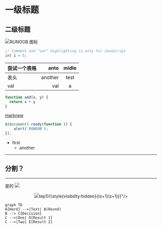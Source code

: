   
一级标题
===================
  
二级标题
-------------------
  
![RUNOOB 图标](http://static.runoob.com/images/runoob-logo.png )
  
```c++
// Comment and "var" highlighting is only for JavaScript
int i = 5;
```
  
| **尝试一个表格** |    anto | midle |
| ---------------- | ------: | :---: |
| 表头             | another | test  |
| val              |     val |   a   |
  
  
```javascript
function add(x, y) {
  return x + y
}
```
  
[marknew](https://shd101wyy.github.io/markdown-preview-enhanced/#/zh-cn/usages?id=%e5%91%bd%e4%bb%a4 )
  
```js
$(document).ready(function () {
    alert('RUNOOB');
});
```
  
* first
  * another
  
---
##  分割？
  
  
---
是的
![](1.jpg?0.08367237174584141 )  
<p align="center"><img src="https://latex.codecogs.com/gif.latex?&#x5C;mathbf{V}_1%20&#x5C;times%20&#x5C;mathbf{V}_2%20=%20%20&#x5C;begin{vmatrix}%20
&#x5C;mathbf{i}%20&amp;%20&#x5C;mathbf{j}%20&amp;%20&#x5C;mathbf{k}%20&#x5C;&#x5C;
&#x5C;frac{&#x5C;partial%20X}{&#x5C;partial%20u}%20&amp;%20%20&#x5C;frac{&#x5C;partial%20Y}{&#x5C;partial%20u}%20&amp;%200%20&#x5C;&#x5C;
&#x5C;frac{&#x5C;partial%20X}{&#x5C;partial%20v}%20&amp;%20%20&#x5C;frac{&#x5C;partial%20Y}{&#x5C;partial%20v}%20&amp;%200%20&#x5C;&#x5C;
&#x5C;end{vmatrix}
<img src="https://latex.codecogs.com/gif.latex?{"/>tep1}{&#x5C;style{visibility:hidden}{(x+1)(x+1)}}"/></p>  
  
  
  
```mermaid
graph TD
A[Hard] -->|Text| B(Round)
B --> C{Decision}
C -->|One| D[Result 1]
C -->|Two| E[Result 2]
```
  
